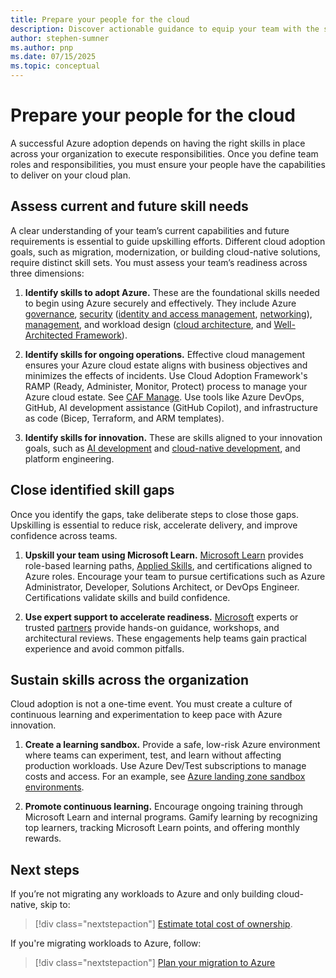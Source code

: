 ```yaml
---
title: Prepare your people for the cloud
description: Discover actionable guidance to equip your team with the skills needed for successful Azure adoption.
author: stephen-sumner
ms.author: pnp
ms.date: 07/15/2025
ms.topic: conceptual
---
```


# Prepare your people for the cloud

A successful Azure adoption depends on having the right skills in place across your organization to execute responsibilities. Once you define team roles and responsibilities, you must ensure your people have the capabilities to deliver on your cloud plan.

## Assess current and future skill needs

A clear understanding of your team’s current capabilities and future requirements is essential to guide upskilling efforts. Different cloud adoption goals, such as migration, modernization, or building cloud-native solutions, require distinct skill sets. You must assess your team’s readiness across three dimensions:

1. **Identify skills to adopt Azure.** These are the foundational skills needed to begin using Azure securely and effectively. They include Azure [governance](/azure/cloud-adoption-framework/govern/), [security](/azure/cloud-adoption-framework/secure/overview) ([identity and access management](/entra/fundamentals/introduction-identity-access-management), [networking](/azure/networking/foundations/network-foundations-overview)), [management](/azure/cloud-adoption-framework/manage/), and workload design ([cloud architecture](/azure/architecture/guide/), and [Well-Architected Framework](/azure/well-architected/)).

2. **Identify skills for ongoing operations.** Effective cloud management ensures your Azure cloud estate aligns with business objectives and minimizes the effects of incidents. Use Cloud Adoption Framework's RAMP (Ready, Administer, Monitor, Protect) process to manage your Azure cloud estate. See [CAF Manage](/azure/cloud-adoption-framework/manage/). Use tools like Azure DevOps, GitHub, AI development assistance (GitHub Copilot), and infrastructure as code (Bicep, Terraform, and ARM templates).

3. **Identify skills for innovation.** These are skills aligned to your innovation goals, such as [AI development](../scenarios/ai/index.md) and [cloud-native development](../innovate/index.md), and platform engineering.

## Close identified skill gaps

Once you identify the gaps, take deliberate steps to close those gaps. Upskilling is essential to reduce risk, accelerate delivery, and improve confidence across teams.

1. **Upskill your team using Microsoft Learn.** [Microsoft Learn](/azure/) provides role-based learning paths, [Applied Skills](/azure/credentials/applied-skills/), and certifications aligned to Azure roles. Encourage your team to pursue certifications such as Azure Administrator, Developer, Solutions Architect, or DevOps Engineer. Certifications validate skills and build confidence.

2. **Use expert support to accelerate readiness.** [Microsoft](https://azure.microsoft.com/solutions/migration/migrate-modernize-innovate/) experts or trusted [partners](https://partner.microsoft.com/partnership/find-a-partner) provide hands-on guidance, workshops, and architectural reviews. These engagements help teams gain practical experience and avoid common pitfalls.

## Sustain skills across the organization

Cloud adoption is not a one-time event. You must create a culture of continuous learning and experimentation to keep pace with Azure innovation.

1. **Create a learning sandbox.** Provide a safe, low-risk Azure environment where teams can experiment, test, and learn without affecting production workloads. Use Azure Dev/Test subscriptions to manage costs and access. For an example, see [Azure landing zone sandbox environments](/azure/cloud-adoption-framework/ready/considerations/sandbox-environments).

2. **Promote continuous learning.** Encourage ongoing training through Microsoft Learn and internal programs. Gamify learning by recognizing top learners, tracking Microsoft Learn points, and offering monthly rewards.

## Next steps

If you’re not migrating any workloads to Azure and only building cloud-native, skip to:

> [!div class="nextstepaction"]
> [Estimate total cost of ownership](./plan-azure-environment-cost-estimation.md).

If you're migrating workloads to Azure, follow:

> [!div class="nextstepaction"]
> [Plan your migration to Azure](./discover-existing-inventory.md)
